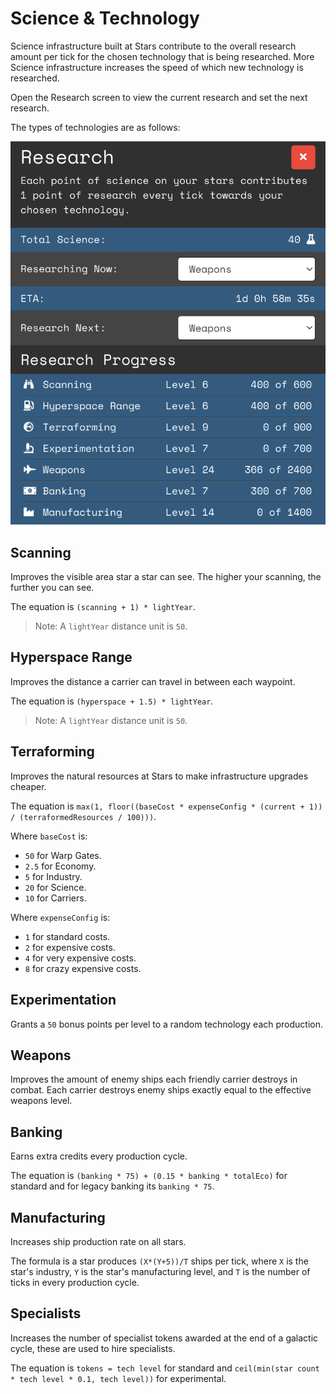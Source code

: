# Science & Technology

Science infrastructure built at Stars contribute to the overall research amount per tick for the chosen technology that is being researched. More Science infrastructure increases the speed of which new technology is researched.

Open the Research screen to view the current research and set the next research. 

The types of technologies are as follows:

![The Research menu](img/research-menu.png)

## Scanning

Improves the visible area star a star can see. The higher your scanning, the further you can see. 

The equation is `(scanning + 1) * lightYear`.

> Note: A `lightYear` distance unit is `50`.

## Hyperspace Range

Improves the distance a carrier can travel in between each waypoint. 

The equation is `(hyperspace + 1.5) * lightYear`.

> Note: A `lightYear` distance unit is `50`.

## Terraforming

Improves the natural resources at Stars to make infrastructure upgrades cheaper. 

The equation is `max(1, floor((baseCost * expenseConfig * (current + 1)) / (terraformedResources / 100)))`.

Where `baseCost` is:

- `50` for Warp Gates.
- `2.5` for Economy.
- `5` for Industry.
- `20` for Science.
- `10` for Carriers.

Where `expenseConfig` is:

- `1` for standard costs.
- `2` for expensive costs.
- `4` for very expensive costs.
- `8` for crazy expensive costs.

## Experimentation

Grants a `50` bonus points per level to a random technology each production.

## Weapons

Improves the amount of enemy ships each friendly carrier destroys in combat. Each carrier destroys enemy ships exactly equal to the effective weapons level.

## Banking

Earns extra credits every production cycle. 

The equation is `(banking * 75) + (0.15 * banking * totalEco)` for standard and for legacy banking its `banking * 75`.

## Manufacturing

Increases ship production rate on all stars. 

The formula is a star produces `(X*(Y+5))/T` ships per tick, where `X` is the star's industry, `Y` is the star's manufacturing level, and `T` is the number of ticks in every production cycle.

## Specialists
Increases the number of specialist tokens awarded at the end of a galactic cycle, these are used to hire specialists. 

The equation is `tokens = tech level` for standard and `ceil(min(star count * tech level * 0.1, tech level))` for experimental.